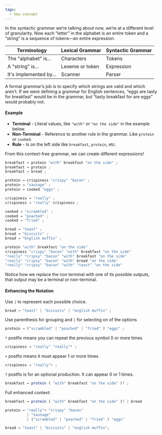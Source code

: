 ```yaml
---
tags:
  - key-concept
---
```



In the syntactic grammar we’re talking about now, we’re at a different level of granularity. Now each “letter” in the alphabet is an entire token and a “string” is a sequence of tokens—an entire expression.

| Terminology            | Lexical Grammar | Syntactic Grammar |
| ---------------------- | --------------- | ----------------- |
| The "alphabet" is...   | Characters      | Tokens            |
| A "string" is...       | Lexeme or token | Expression        |
| It's implemented by... | Scanner         | Parser            | 

A formal grammar’s job is to specify which strings are valid and which aren’t. If we were defining a grammar for English sentences, “eggs are tasty for breakfast” would be in the grammar, but “tasty breakfast for are eggs” would probably not.

#### Example

- **Terminal** - Literal values, like `"with"` or `"on the side"` in the example below.
- **Non-Terminal** - Reference to another rule in the grammar. Like `protein` or `cooked`.
- **Rule** - Is on the left side like `breakfast`, `protein`, etc.

From this context-free grammar, we can create different expressions!

```js
breakfast → protein "with" breakfast "on the side" ;
breakfast → protein ;
breakfast → bread ;

protein → crispiness "crispy" "bacon" ;
protein → "sausage" ;
protein → cooked "eggs" ;

crispiness → "really" ;
crispiness → "really" crispiness ;

cooked → "scrambled" ;
cooked → "poached" ;
cooked → "fried" ;

bread → "toast" ;
bread → "biscuits" ;
bread → "English muffin" ;
```

```js
protein "with" breakfast "on the side"
crispiness "crispy" "bacon" "with" breakfast "on the side"
"really" "cripsy" "bacon" "with" breakfast "on the side"
"really" "cripsy" "bacon" "with" bread "on the side"
"really" "cripsy" "bacon" "with" "toast" "on the side"
```

Notice how we replace the non terminal with one of its possible outputs, that output may be a terminal or non-terminal.

#### Enhancing the Notation

Use `|` to represent each possible choice.

```js
bread → "toast" | "biscuits" | "english muffin" ; 
```

Use parenthesis for grouping and `|` for selecting on of the options

```js
protein → ("scrambled" | "poached" | "fried" ) "eggs" ; 
```

`*` postfix means you can repeat the previous symbol 0 or more times

```js
crispiness → "really" "really"* ; 
```

`+` postfix means it must appear 1 or more times.

```js
crispiness → "really"+ ; 
```

`?` postfix is for an optional production. It can appear 0 or 1 times.

```js
breakfast → protein ( "with" breakfast "on the side" )? ;
```

Full enhanced context:

```js
breakfast → protein ( "with" breakfast "on the side" )? | bread

protein → "really"+ "crispy" "bacon" 
          | "sausage" 
          | ("scrambled" | "poached" | "fried" ) "eggs"

bread → "toast" | "biscuits" | "english muffin";
```